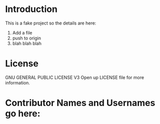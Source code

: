 # Introduction
This is a fake project so the details are here:
1. Add a file
2. push to origin
3. blah blah blah

# License
 GNU GENERAL PUBLIC LICENSE V3 Open up LICENSE file for more information.
# Contributor Names and Usernames go here:


